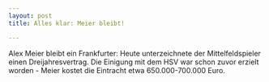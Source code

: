 ```yaml
---
layout: post
title: Alles klar: Meier bleibt!

---
```


Alex Meier bleibt ein Frankfurter: Heute unterzeichnete der Mittelfeldspieler einen Dreijahresvertrag. Die Einigung mit dem HSV war schon zuvor erzielt worden - Meier kostet die Eintracht etwa 650.000-700.000 Euro.


